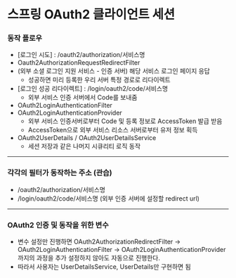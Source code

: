# 스프링 OAuth2 클라이언트 세션
### 동작 플로우
* [로그인 시도] : /oauth2/authorization/서비스명 
* Oauth2AuthorizationRequestRedirectFilter
* (외부 소셜 로그인 지원 서비스 - 인증 서버) 해당 서비스 로그인 페이지 응답
  * 성공하면 미리 등록한 우리 서버 특정 경로로 리다이렉트
* [로그인 성공 리다이렉트] : /login/oauth2/code/서비스명 
  * 외부 서비스 인증 서버에서 Code를 보내줌
* OAuth2LoginAuthenticationFilter
* OAuth2LoginAuthenticationProvider
  * 외부 서비스 인증서버로부터 Code 및 등록 정보로 AccessToken 발급 받음
  * AccessToken으로 외부 서비스 리소스 서버로부터 유저 정보 획득
* OAuth2UserDetails / OAuth2UserDetailsService
  * 세션 저장과 같은 나머지 시큐리티 로직 동작
---
### 각각의 필터가 동작하는 주소 (관습)
* /oauth2/authorization/서비스명 
* /login/oauth2/code/서비스명 (외부 인증 서버에 설정할 redirect url)
---
### OAuth2 인증 및 동작을 위한 변수
* 변수 설정만 진행하면 OAuth2AuthorizationRedirectFilter -> OAuth2LoginAuthenticationFilter -> OAuth2LoginAuthenticationProvider 까지의 과정을 추가 설정하지 않아도 자동으로 진행한다.
* 따라서 사용자는 UserDetailsService, UserDetails만 구현하면 됨
```yaml

```
